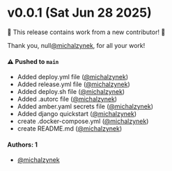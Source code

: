 # v0.0.1 (Sat Jun 28 2025)

:tada: This release contains work from a new contributor! :tada:

Thank you, null[@michalzynek](https://github.com/michalzynek), for all your work!

#### ⚠️ Pushed to `main`

- Added deploy.yml file ([@michalzynek](https://github.com/michalzynek))
- Added release.yml file ([@michalzynek](https://github.com/michalzynek))
- Added deploy.sh file ([@michalzynek](https://github.com/michalzynek))
- Added .autorc file ([@michalzynek](https://github.com/michalzynek))
- Added amber.yaml secrets file ([@michalzynek](https://github.com/michalzynek))
- Added django quickstart ([@michalzynek](https://github.com/michalzynek))
- create .docker-compose.yml ([@michalzynek](https://github.com/michalzynek))
- create README.md ([@michalzynek](https://github.com/michalzynek))

#### Authors: 1

- [@michalzynek](https://github.com/michalzynek)
